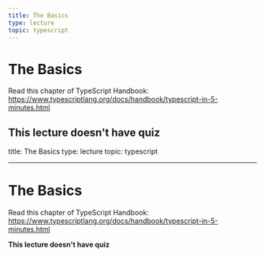 ```yaml
---
title: The Basics
type: lecture
topic: typescript
---
```


# The Basics

Read this chapter of TypeScript Handbook: https://www.typescriptlang.org/docs/handbook/typescript-in-5-minutes.html

## **This lecture doesn't have quiz**

title: The Basics
type: lecture
topic: typescript

---

# The Basics

Read this chapter of TypeScript Handbook: https://www.typescriptlang.org/docs/handbook/typescript-in-5-minutes.html

**This lecture doesn't have quiz**
